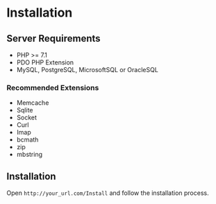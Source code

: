 # Installation

## Server Requirements

* PHP >= 7.1
* PDO PHP Extension
* MySQL, PostgreSQL, MicrosoftSQL or OracleSQL

### Recommended Extensions

* Memcache
* Sqlite
* Socket
* Curl
* Imap
* bcmath
* zip
* mbstring

## Installation

Open `http://your_url.com/Install` and follow the installation process.